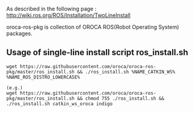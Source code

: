 As described in the following page : http://wiki.ros.org/ROS/Installation/TwoLineInstall

oroca-ros-pkg is collection of OROCA ROS(Robot Operating System) packages.

Usage of single-line install script ros_install.sh
----------------------------------------------------

```
wget https://raw.githubusercontent.com/oroca/oroca-ros-pkg/master/ros_install.sh && ./ros_install.sh %NAME_CATKIN_WS% %NAME_ROS_DISTRO_LOWERCASE%

(e.g.)
wget https://raw.githubusercontent.com/oroca/oroca-ros-pkg/master/ros_install.sh && chmod 755 ./ros_install.sh && ./ros_install.sh catkin_ws_oroca indigo
```
